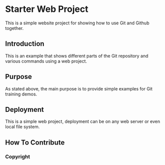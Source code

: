 # Starter Web Project

This is a simple website project for showing how to use Git and Github together.

## Introduction

This is an example that shows different parts of the Git repository and various commands using a web project.

## Purpose

As stated above, the main purpose is to provide simple examples for Git training demos.

## Deployment

This is a simple web project, deployment can be on any web server or even local file system.

## How To Contribute

### Copyright
